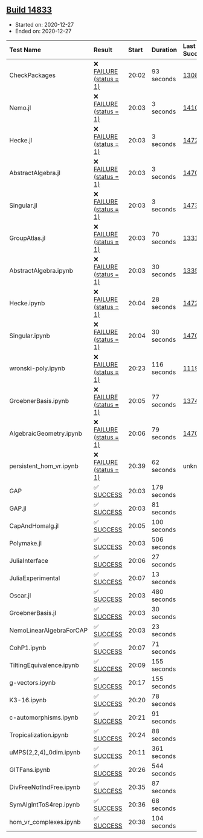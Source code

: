 ## [Build 14833](https://oscarci.mathematik.uni-kl.de/job/oscar/14833/)

* Started on: 2020-12-27
* Ended on: 2020-12-27

| Test Name    | Result | Start | Duration | Last Success | First Failure |
|:-------------|:-------|:------|:---------|:-------------|:--------------|
| CheckPackages | ❌ [FAILURE (status = 1)](https://oscarci.mathematik.uni-kl.de/job/oscar/14833/artifact/logs/build-14833/CheckPackages.log) | 20:02 | 93 seconds | [13085](https://oscarci.mathematik.uni-kl.de/job/oscar/13085/) | [13086](https://oscarci.mathematik.uni-kl.de/job/oscar/13086/) |
| Nemo.jl | ❌ [FAILURE (status = 1)](https://oscarci.mathematik.uni-kl.de/job/oscar/14833/artifact/logs/build-14833/Nemo.jl.log) | 20:03 | 3 seconds | [14101](https://oscarci.mathematik.uni-kl.de/job/oscar/14101/) | [14102](https://oscarci.mathematik.uni-kl.de/job/oscar/14102/) |
| Hecke.jl | ❌ [FAILURE (status = 1)](https://oscarci.mathematik.uni-kl.de/job/oscar/14833/artifact/logs/build-14833/Hecke.jl.log) | 20:03 | 3 seconds | [14723](https://oscarci.mathematik.uni-kl.de/job/oscar/14723/) | [14724](https://oscarci.mathematik.uni-kl.de/job/oscar/14724/) |
| AbstractAlgebra.jl | ❌ [FAILURE (status = 1)](https://oscarci.mathematik.uni-kl.de/job/oscar/14833/artifact/logs/build-14833/AbstractAlgebra.jl.log) | 20:03 | 3 seconds | [14701](https://oscarci.mathematik.uni-kl.de/job/oscar/14701/) | [14702](https://oscarci.mathematik.uni-kl.de/job/oscar/14702/) |
| Singular.jl | ❌ [FAILURE (status = 1)](https://oscarci.mathematik.uni-kl.de/job/oscar/14833/artifact/logs/build-14833/Singular.jl.log) | 20:03 | 3 seconds | [14732](https://oscarci.mathematik.uni-kl.de/job/oscar/14732/) | [14733](https://oscarci.mathematik.uni-kl.de/job/oscar/14733/) |
| GroupAtlas.jl | ❌ [FAILURE (status = 1)](https://oscarci.mathematik.uni-kl.de/job/oscar/14833/artifact/logs/build-14833/GroupAtlas.jl.log) | 20:03 | 70 seconds | [13311](https://oscarci.mathematik.uni-kl.de/job/oscar/13311/) | [13312](https://oscarci.mathematik.uni-kl.de/job/oscar/13312/) |
| AbstractAlgebra.ipynb | ❌ [FAILURE (status = 1)](https://oscarci.mathematik.uni-kl.de/job/oscar/14833/artifact/logs/build-14833/AbstractAlgebra.ipynb.log) | 20:03 | 30 seconds | [13355](https://oscarci.mathematik.uni-kl.de/job/oscar/13355/) | [13356](https://oscarci.mathematik.uni-kl.de/job/oscar/13356/) |
| Hecke.ipynb | ❌ [FAILURE (status = 1)](https://oscarci.mathematik.uni-kl.de/job/oscar/14833/artifact/logs/build-14833/Hecke.ipynb.log) | 20:04 | 28 seconds | [14723](https://oscarci.mathematik.uni-kl.de/job/oscar/14723/) | [14724](https://oscarci.mathematik.uni-kl.de/job/oscar/14724/) |
| Singular.ipynb | ❌ [FAILURE (status = 1)](https://oscarci.mathematik.uni-kl.de/job/oscar/14833/artifact/logs/build-14833/Singular.ipynb.log) | 20:04 | 30 seconds | [14701](https://oscarci.mathematik.uni-kl.de/job/oscar/14701/) | [14702](https://oscarci.mathematik.uni-kl.de/job/oscar/14702/) |
| wronski-poly.ipynb | ❌ [FAILURE (status = 1)](https://oscarci.mathematik.uni-kl.de/job/oscar/14833/artifact/logs/build-14833/wronski-poly.ipynb.log) | 20:23 | 116 seconds | [11192](https://oscarci.mathematik.uni-kl.de/job/oscar/11192/) | [11193](https://oscarci.mathematik.uni-kl.de/job/oscar/11193/) |
| GroebnerBasis.ipynb | ❌ [FAILURE (status = 1)](https://oscarci.mathematik.uni-kl.de/job/oscar/14833/artifact/logs/build-14833/GroebnerBasis.ipynb.log) | 20:05 | 77 seconds | [13748](https://oscarci.mathematik.uni-kl.de/job/oscar/13748/) | [13749](https://oscarci.mathematik.uni-kl.de/job/oscar/13749/) |
| AlgebraicGeometry.ipynb | ❌ [FAILURE (status = 1)](https://oscarci.mathematik.uni-kl.de/job/oscar/14833/artifact/logs/build-14833/AlgebraicGeometry.ipynb.log) | 20:06 | 79 seconds | [14701](https://oscarci.mathematik.uni-kl.de/job/oscar/14701/) | [14702](https://oscarci.mathematik.uni-kl.de/job/oscar/14702/) |
| persistent_hom_vr.ipynb | ❌ [FAILURE (status = 1)](https://oscarci.mathematik.uni-kl.de/job/oscar/14833/artifact/logs/build-14833/persistent_hom_vr.ipynb.log) | 20:39 | 62 seconds | unknown | unknown |
| GAP | ✅ [SUCCESS](https://oscarci.mathematik.uni-kl.de/job/oscar/14833/artifact/logs/build-14833/GAP.log) | 20:03 | 179 seconds |  |  |
| GAP.jl | ✅ [SUCCESS](https://oscarci.mathematik.uni-kl.de/job/oscar/14833/artifact/logs/build-14833/GAP.jl.log) | 20:03 | 81 seconds |  |  |
| CapAndHomalg.jl | ✅ [SUCCESS](https://oscarci.mathematik.uni-kl.de/job/oscar/14833/artifact/logs/build-14833/CapAndHomalg.jl.log) | 20:05 | 100 seconds |  |  |
| Polymake.jl | ✅ [SUCCESS](https://oscarci.mathematik.uni-kl.de/job/oscar/14833/artifact/logs/build-14833/Polymake.jl.log) | 20:03 | 506 seconds |  |  |
| JuliaInterface | ✅ [SUCCESS](https://oscarci.mathematik.uni-kl.de/job/oscar/14833/artifact/logs/build-14833/JuliaInterface.log) | 20:06 | 27 seconds |  |  |
| JuliaExperimental | ✅ [SUCCESS](https://oscarci.mathematik.uni-kl.de/job/oscar/14833/artifact/logs/build-14833/JuliaExperimental.log) | 20:07 | 13 seconds |  |  |
| Oscar.jl | ✅ [SUCCESS](https://oscarci.mathematik.uni-kl.de/job/oscar/14833/artifact/logs/build-14833/Oscar.jl.log) | 20:03 | 480 seconds |  |  |
| GroebnerBasis.jl | ✅ [SUCCESS](https://oscarci.mathematik.uni-kl.de/job/oscar/14833/artifact/logs/build-14833/GroebnerBasis.jl.log) | 20:03 | 30 seconds |  |  |
| NemoLinearAlgebraForCAP | ✅ [SUCCESS](https://oscarci.mathematik.uni-kl.de/job/oscar/14833/artifact/logs/build-14833/NemoLinearAlgebraForCAP.log) | 20:03 | 23 seconds |  |  |
| CohP1.ipynb | ✅ [SUCCESS](https://oscarci.mathematik.uni-kl.de/job/oscar/14833/artifact/logs/build-14833/CohP1.ipynb.log) | 20:07 | 71 seconds |  |  |
| TiltingEquivalence.ipynb | ✅ [SUCCESS](https://oscarci.mathematik.uni-kl.de/job/oscar/14833/artifact/logs/build-14833/TiltingEquivalence.ipynb.log) | 20:09 | 155 seconds |  |  |
| g-vectors.ipynb | ✅ [SUCCESS](https://oscarci.mathematik.uni-kl.de/job/oscar/14833/artifact/logs/build-14833/g-vectors.ipynb.log) | 20:17 | 155 seconds |  |  |
| K3-16.ipynb | ✅ [SUCCESS](https://oscarci.mathematik.uni-kl.de/job/oscar/14833/artifact/logs/build-14833/K3-16.ipynb.log) | 20:20 | 78 seconds |  |  |
| c-automorphisms.ipynb | ✅ [SUCCESS](https://oscarci.mathematik.uni-kl.de/job/oscar/14833/artifact/logs/build-14833/c-automorphisms.ipynb.log) | 20:21 | 91 seconds |  |  |
| Tropicalization.ipynb | ✅ [SUCCESS](https://oscarci.mathematik.uni-kl.de/job/oscar/14833/artifact/logs/build-14833/Tropicalization.ipynb.log) | 20:24 | 88 seconds |  |  |
| uMPS(2,2,4)_0dim.ipynb | ✅ [SUCCESS](https://oscarci.mathematik.uni-kl.de/job/oscar/14833/artifact/logs/build-14833/uMPS-2-2-4-_0dim.ipynb.log) | 20:11 | 361 seconds |  |  |
| GITFans.ipynb | ✅ [SUCCESS](https://oscarci.mathematik.uni-kl.de/job/oscar/14833/artifact/logs/build-14833/GITFans.ipynb.log) | 20:26 | 544 seconds |  |  |
| DivFreeNotIndFree.ipynb | ✅ [SUCCESS](https://oscarci.mathematik.uni-kl.de/job/oscar/14833/artifact/logs/build-14833/DivFreeNotIndFree.ipynb.log) | 20:35 | 87 seconds |  |  |
| SymAlgIntToS4rep.ipynb | ✅ [SUCCESS](https://oscarci.mathematik.uni-kl.de/job/oscar/14833/artifact/logs/build-14833/SymAlgIntToS4rep.ipynb.log) | 20:36 | 68 seconds |  |  |
| hom_vr_complexes.ipynb | ✅ [SUCCESS](https://oscarci.mathematik.uni-kl.de/job/oscar/14833/artifact/logs/build-14833/hom_vr_complexes.ipynb.log) | 20:38 | 104 seconds |  |  |

